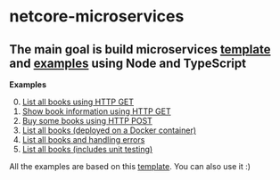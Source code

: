 # netcore-microservices
The main goal is build microservices [template](./00-template) and [examples](./01-examples) using Node and TypeScript
---

**Examples**

0. [List all books using HTTP GET](./01-examples/00-get)
1. [Show book information using HTTP GET](./01-examples/01-get-with-params)
2. [Buy some books using HTTP POST](./01-examples/02-post-with-params)
3. [List all books (deployed on a Docker container)](./01-examples/03-get-and-docker)
4. [List all books and handling errors](./01-examples/04-get-and-exception-handling)
5. [List all books (includes unit testing)](./01-examples/05-get-and-unit-test)

All the examples are based on this [template](./00-template). You can also use it :)
